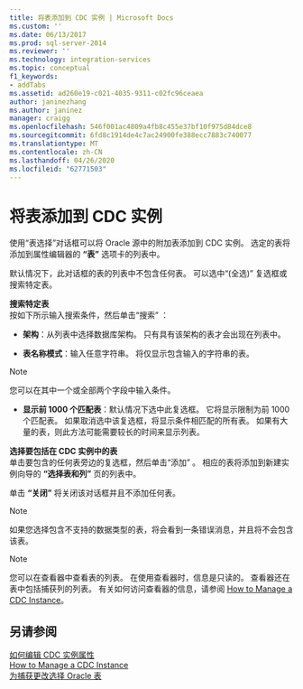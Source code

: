 ```yaml
---
title: 将表添加到 CDC 实例 | Microsoft Docs
ms.custom: ''
ms.date: 06/13/2017
ms.prod: sql-server-2014
ms.reviewer: ''
ms.technology: integration-services
ms.topic: conceptual
f1_keywords:
- addTabs
ms.assetid: ad260e19-c021-4035-9311-c02fc96ceaea
author: janinezhang
ms.author: janinez
manager: craigg
ms.openlocfilehash: 546f001ac4809a4fb8c455e37bf10f975d84dce8
ms.sourcegitcommit: 6fd8c1914de4c7ac24900fe388ecc7883c740077
ms.translationtype: MT
ms.contentlocale: zh-CN
ms.lasthandoff: 04/26/2020
ms.locfileid: "62771503"
---
```

# <a name="add-tables-to-a-cdc-instance"></a>将表添加到 CDC 实例
  使用“表选择”对话框可以将 Oracle 源中的附加表添加到 CDC 实例。 选定的表将添加到属性编辑器的 **“表”** 选项卡的列表中。  
  
 默认情况下，此对话框的表的列表中不包含任何表。 可以选中“(全选)”  复选框或搜索特定表。  
  
 **搜索特定表**  
 按如下所示输入搜索条件，然后单击“搜索”  ：  
  
-   **架构**：从列表中选择数据库架构。 只有具有该架构的表才会出现在列表中。  
  
-   **表名称模式**：输入任意字符串。 将仅显示包含输入的字符串的表。  
  
> [!NOTE]  
>  您可以在其中一个或全部两个字段中输入条件。  
  
-   **显示前 1000 个匹配表**：默认情况下选中此复选框。 它将显示限制为前 1000 个匹配表。 如果取消选中该复选框，将显示条件相匹配的所有表。 如果有大量的表，则此方法可能需要较长的时间来显示列表。  
  
 **选择要包括在 CDC 实例中的表**  
 单击要包含的任何表旁边的复选框，然后单击“添加”  。 相应的表将添加到新建实例向导的 **“选择表和列”** 页的列表中。  
  
 单击 **“关闭”** 将关闭该对话框并且不添加任何表。  
  
> [!NOTE]  
>  如果您选择包含不支持的数据类型的表，将会看到一条错误消息，并且将不会包含该表。  
  
> [!NOTE]  
>  您可以在查看器中查看表的列表。 在使用查看器时，信息是只读的。 查看器还在表中包括捕获列的列表。 有关如何访问查看器的信息，请参阅 [How to Manage a CDC Instance](manage-a-cdc-instance.md)。  
  
## <a name="see-also"></a>另请参阅  
 [如何编辑 CDC 实例属性](how-to-edit-the-cdc-instance-properties.md)   
 [How to Manage a CDC Instance](manage-a-cdc-instance.md)   
 [为捕获更改选择 Oracle 表](select-oracle-tables-for-capturing-changes.md)  
  
  
